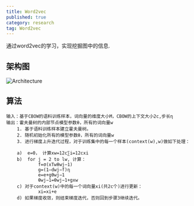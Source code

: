 ```yaml
---
title: Word2vec
published: true
category: research
tag: Word2vec 
---
```


通过word2vec的学习，实现挖掘图中的信息.

## 架构图

![Architecture](http://plusnet.cn/assets/include/cbow.png)

## 算法
```
输入：基于CBOW的语料训练样本，词向量的维度大小M，CBOW的上下文大小2c,步长η
输出：霍夫曼树的内部节点模型参数θ，所有的词向量w
    1. 基于语料训练样本建立霍夫曼树。
    2. 随机初始化所有的模型参数θ，所有的词向量w
    3. 进行梯度上升迭代过程，对于训练集中的每一个样本(context(w),w)做如下处理：

    a)  e=0， 计算xw=12c∑i=12cxi
    b)  for j = 2 to lw, 计算：
            f=σ(xTwθwj−1)
            g=(1−dwj−f)η
            e=e+gθwj−1
            θwj−1=θwj−1+gxw
    c) 对于context(w)中的每一个词向量xi(共2c个)进行更新：
            xi=xi+e
    d) 如果梯度收敛，则结束梯度迭代，否则回到步骤3继续迭代。
```